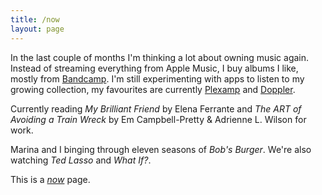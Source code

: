 ```yaml
---
title: /now
layout: page
---
```


In the last couple of months I'm thinking a lot about owning music again. Instead of streaming everything from Apple Music, I buy albums I like, mostly from [Bandcamp](https://bandcamp.com). I'm still experimenting with apps to listen to my growing collection, my favourites are currently [Plexamp](https://plexamp.com) and [Doppler](https://brushedtype.co/doppler/).

Currently reading _My Brilliant Friend_ by Elena Ferrante and _The ART of Avoiding a Train Wreck_ by Em Campbell-Pretty & Adrienne L. Wilson for work.

Marina and I binging through eleven seasons of _Bob's Burger_. We're also watching _Ted Lasso_ and _What If?_.

This is a [_now_](https://nownownow.com/about) page.
